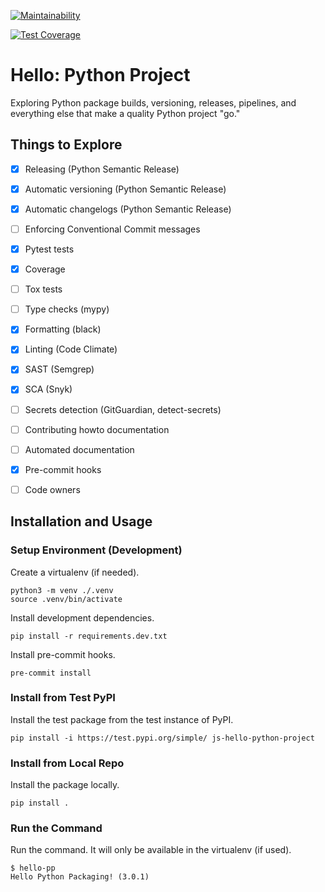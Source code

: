 
[![Maintainability](https://api.codeclimate.com/v1/badges/1113c5b92a8111115d95/maintainability)](https://codeclimate.com/github/SafeEval/hello-python-project/maintainability)

[![Test Coverage](https://api.codeclimate.com/v1/badges/1113c5b92a8111115d95/test_coverage)](https://codeclimate.com/github/SafeEval/hello-python-project/test_coverage)


# Hello: Python Project

Exploring Python package builds, versioning, releases, pipelines, and
everything else that make a quality Python project "go."


## Things to Explore

- [x] Releasing (Python Semantic Release)
- [x] Automatic versioning (Python Semantic Release)
- [x] Automatic changelogs (Python Semantic Release)
- [ ] Enforcing Conventional Commit messages
- [x] Pytest tests
- [x] Coverage
- [ ] Tox tests
- [ ] Type checks (mypy)
- [x] Formatting (black)
- [x] Linting (Code Climate)
- [x] SAST (Semgrep)
- [x] SCA (Snyk)
- [ ] Secrets detection (GitGuardian, detect-secrets)
- [ ] Contributing howto documentation
- [ ] Automated documentation
- [x] Pre-commit hooks
- [ ] Code owners


## Installation and Usage

### Setup Environment (Development)

Create a virtualenv (if needed).

```
python3 -m venv ./.venv
source .venv/bin/activate
```

Install development dependencies.

```
pip install -r requirements.dev.txt
```

Install pre-commit hooks.

```
pre-commit install
```

### Install from Test PyPI

Install the test package from the test instance of PyPI.

```
pip install -i https://test.pypi.org/simple/ js-hello-python-project
```

### Install from Local Repo

Install the package locally.

```
pip install .
```

### Run the Command

Run the command. It will only be available in the virtualenv (if used).

```
$ hello-pp
Hello Python Packaging! (3.0.1)
```

